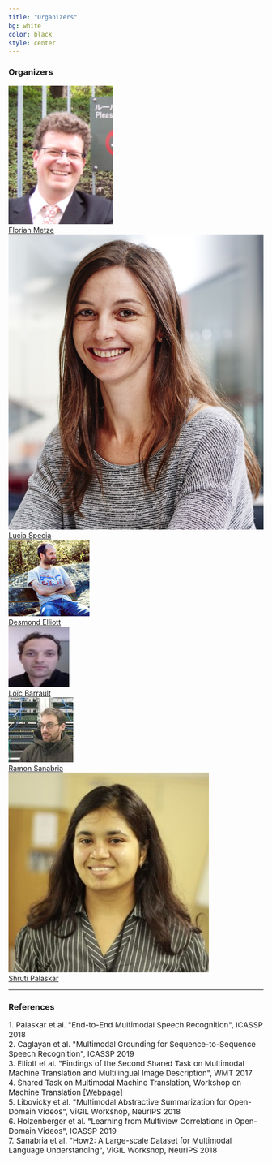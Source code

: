 ```yaml
---
title: "Organizers"
bg: white 
color: black
style: center
---
```


### Organizers

<div class="author">
    <a href="http://www.cs.cmu.edu/~fmetze/interACT/Home.html" target="_blank">
      <div class="authorphoto"><img src="./assets/authors/florian.jpg"></div>
      <div>Florian Metze</div>
    </a>
</div>
<div class="author">
    <a href="http://staffwww.dcs.shef.ac.uk/people/L.Specia/" target="_blank">
      <div class="authorphoto"><img src="./assets/authors/lucia.jpg"></div>
      <div>Lucia Specia</div>
    </a>
</div>
<div class="author">
    <a href="https://elliottd.github.io" target="_blank">
      <div class="authorphoto"><img src="./assets/authors/des.jpg"></div>
      <div>Desmond Elliott</div>
    </a>
</div>
<div class="author">
    <a href="https://scholar.google.fr/citations?user=i4IBjw4AAAAJ&hl=fr&oi=ao" target="_blank">
      <div class="authorphoto"><img src="./assets/authors/loicResized.jpg"></div>
      <div>Loïc Barrault</div>
    </a>
</div>
<div class="author">
    <a href="https://scholar.google.com/citations?user=hoE7_YcAAAAJ" target="_blank">
      <div class="authorphoto"><img src="./assets/authors/ramon.jpeg"></div>
      <div>Ramon Sanabria</div>
    </a>
</div>
<div class="author">
    <a href="https://shrutijpalaskar.github.io" target="_blank">
      <div class="authorphoto"><img src="./assets/authors/scales_image.jpg"></div>
      <div>Shruti Palaskar</div>
    </a>
</div>


* * * 

### References

<p align="left" style="font-family:font-family: TimesNewRoman,Times New Roman,Times,Baskerville,Georgia,serif;font-size:15px">
1. Palaskar et al. "End-to-End Multimodal Speech Recognition", ICASSP 2018<br>
2. Caglayan et al. "Multimodal Grounding for Sequence-to-Sequence Speech Recognition", ICASSP 2019<br>
3. Elliott et al. "Findings of the Second Shared Task on Multimodal Machine Translation and Multilingual Image Description", WMT 2017<br>
4. Shared Task on Multimodal Machine Translation, Workshop on Machine Translation <a href="https://www.statmt.org/wmt18/multimodal-task.html">[Webpage]</a> <br>
5. Libovicky et al. "Multimodal Abstractive Summarization for Open-Domain Videos", ViGIL Workshop, NeurIPS 2018<br>
6. Holzenberger et al. "Learning from Multiview Correlations in Open-Domain Videos", ICASSP 2019<br>
7. Sanabria et al. "How2: A Large-scale Dataset for Multimodal Language Understanding", ViGIL Workshop, NeurIPS 2018<br>
</p>
